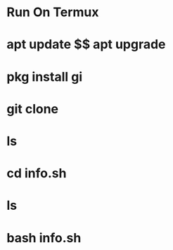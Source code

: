 # Run On Termux

# apt update $$ apt upgrade
# pkg install gi
# git clone
# ls
# cd info.sh
# ls
# bash info.sh
